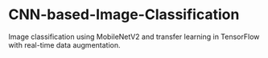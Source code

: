 # CNN-based-Image-Classification
Image classification using MobileNetV2 and transfer learning in TensorFlow with real-time data augmentation.
